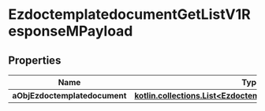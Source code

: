 
# EzdoctemplatedocumentGetListV1ResponseMPayload

## Properties
| Name | Type | Description | Notes |
| ------------ | ------------- | ------------- | ------------- |
| **aObjEzdoctemplatedocument** | [**kotlin.collections.List&lt;EzdoctemplatedocumentListElement&gt;**](EzdoctemplatedocumentListElement.md) |  |  |



